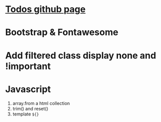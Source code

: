 # [Todos github page](https://raynescofield.github.io/todos/)
# Bootstrap & Fontawesome
# Add filtered class display none and !important
# Javascript
  1. array.from a html collection
  2. trim() and reset()
  3. template `${}`
